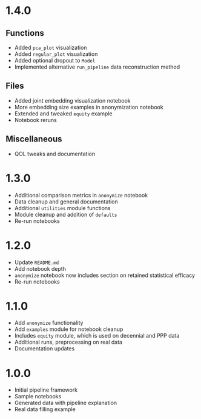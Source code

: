 # 1.4.0
## Functions
- Added `pca_plot` visualization
- Added `regular_plot` visualization
- Added optional dropout to `Model`
- Implemented alternative `run_pipeline` data reconstruction method

## Files
- Added joint embedding visualization notebook
- More embedding size examples in anonymization notebook
- Extended and tweaked `equity` example
- Notebook reruns

## Miscellaneous
- QOL tweaks and documentation

# 1.3.0
- Additional comparison metrics in `anonymize` notebook
- Data cleanup and general documentation
- Additional `utilities` module functions
- Module cleanup and addition of `defaults`
- Re-run notebooks

# 1.2.0
- Update `README.md`
- Add notebook depth
 - `anonymize` notebook now includes section on retained statistical efficacy
- Re-run notebooks

# 1.1.0
- Add `anonymize` functionality
- Add `examples` module for notebook cleanup
 - Includes `equity` module, which is used on decennial and PPP data
- Additional runs, preprocessing on real data
- Documentation updates

# 1.0.0
- Initial pipeline framework
- Sample notebooks
 - Generated data with pipeline explanation
 - Real data filling example
